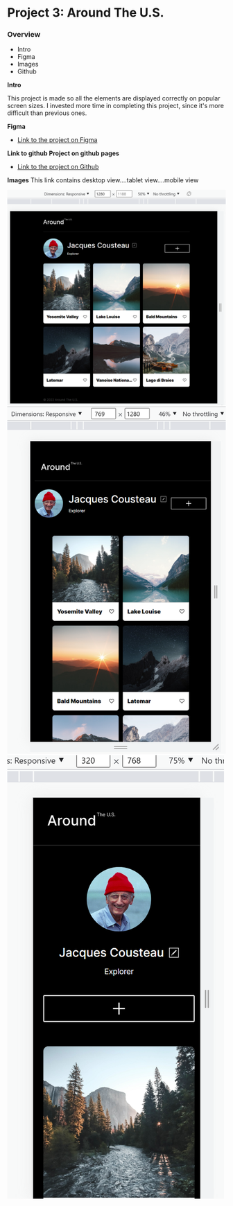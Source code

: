 # Project 3: Around The U.S.

### Overview

- Intro
- Figma
- Images
- Github

**Intro**

This project is made so all the elements are displayed correctly on popular screen sizes. I invested more time in completing this project, since it's more difficult than previous ones.

**Figma**

- [Link to the project on Figma](https://www.figma.com/file/ii4xxsJ0ghevUOcssTlHZv/Sprint-3%3A-Around-the-US?node-id=0%3A1)

**Link to github Project on github pages**

- [Link to the project on Github](https://saumyanaya.github.io/se_project_aroundtheus/index.html)

**Images**
This link contains desktop view....tablet view....mobile view

![desktop image](./demo/desktop__image.png)
![tablet image](./demo/tablet__image.png)
![mobo image](./demo/mobo__image.png)

